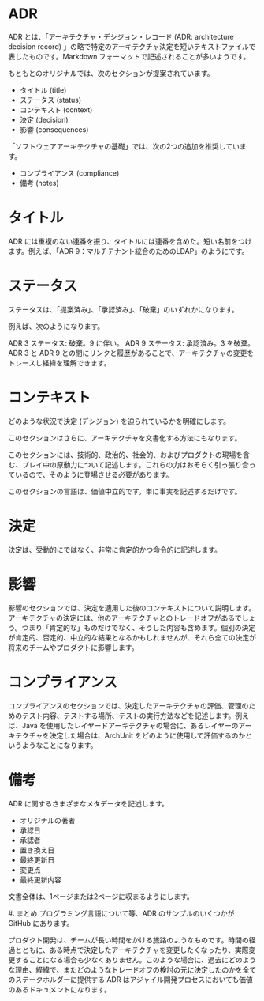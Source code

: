 # ADR

ADR とは、「アーキテクチャ・デシジョン・レコード (ADR: architecture decision record)
」の略で特定のアーキテクチャ決定を短いテキストファイルで表したものです。Markdown フォーマットで記述されることが多いようです。

もともとのオリジナルでは、次のセクションが提案されています。

* タイトル (title)
* ステータス (status)
* コンテキスト (context)
* 決定 (decision)
* 影響 (consequences)

「ソフトウェアアーキテクチャの基礎」では、次の2つの追加を推奨しています。

* コンプライアンス (compliance)
* 備考 (notes)

# タイトル

ADR には重複のない連番を振り、タイトルには連番を含めた。短い名前をつけます。例えば、「ADR 9：マルチテナント統合のためのLDAP」のようにです。

# ステータス

ステータスは、「提案済み」、「承認済み」、「破棄」のいずれかになります。

例えば、次のようになります。

ADR 3
ステータス: 破棄。9 に伴い。
ADR 9
ステータス: 承認済み。3 を破棄。
ADR 3 と ADR 9 との間にリンクと履歴があることで、アーキテクチャの変更をトレースし経緯を理解できます。

# コンテキスト

どのような状況で決定 (デシジョン) を迫られているかを明確にします。

このセクションはさらに、アーキテクチャを文書化する方法にもなります。

このセクションには、技術的、政治的、社会的、およびプロダクトの現場を含む、プレイ中の原動力について記述します。これらの力はおそらく引っ張り合っているので、そのように登場させる必要があります。

このセクションの言語は、価値中立的です。単に事実を記述するだけです。

# 決定

決定は、受動的にではなく、非常に肯定的かつ命令的に記述します。

# 影響

影響のセクションでは、決定を適用した後のコンテキストについて説明します。アーキテクチャの決定には、他のアーキテクチャとのトレードオフがあるでしょう。つまり「肯定的な」ものだけでなく、そうした内容も含めます。個別の決定が肯定的、否定的、中立的な結果となるかもしれませんが、それら全ての決定が将来のチームやプロダクトに影響します。

# コンプライアンス

コンプライアンスのセクションでは、決定したアーキテクチャの評価、管理のためのテスト内容、テストする場所、テストの実行方法などを記述します。例えば、Java
を使用したレイヤードアーキテクチャの場合に、あるレイヤーのアーキテクチャを決定した場合は、ArchUnit
をどのように使用して評価するのかというようなことになります。

# 備考

ADR に関するさまざまなメタデータを記述します。

* オリジナルの著者
* 承認日
* 承認者
* 置き換え日
* 最終更新日
* 変更点
* 最終更新内容

文書全体は、1ページまたは2ページに収まるようにします。

#. まとめ
プログラミング言語について等、ADR のサンプルのいくつかが GitHub にあります。

プロダクト開発は、チームが長い時間をかける旅路のようなものです。時間の経過とともに、ある時点で決定したアーキテクチャを変更したくなったり、実際変更することになる場合も少なくありません。このような場合に、過去にどのような理由、経緯で、またどのようなトレードオフの検討の元に決定したのかを全てのステークホルダーに提供する
ADR はアジャイル開発プロセスにおいても価値のあるドキュメントになります。